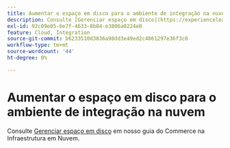 ```yaml
---
title: Aumentar o espaço em disco para o ambiente de integração na nuvem
description: Consulte [Gerenciar espaço em disco](https://experienceleague.adobe.com/pt-br/docs/commerce-cloud-service/user-guide/develop/storage/manage-disk-space) em nosso guia do Commerce na infraestrutura em nuvem.
exl-id: 92c09e05-6e7f-4633-8b84-e3806a0224e0
feature: Cloud, Integration
source-git-commit: b6233510d3836a98dd3e49ed2c4061297e36f3c0
workflow-type: tm+mt
source-wordcount: '44'
ht-degree: 0%

---
```


# Aumentar o espaço em disco para o ambiente de integração na nuvem

Consulte [Gerenciar espaço em disco](https://experienceleague.adobe.com/pt-br/docs/commerce-cloud-service/user-guide/develop/storage/manage-disk-space) em nosso guia do Commerce na Infraestrutura em Nuvem.
